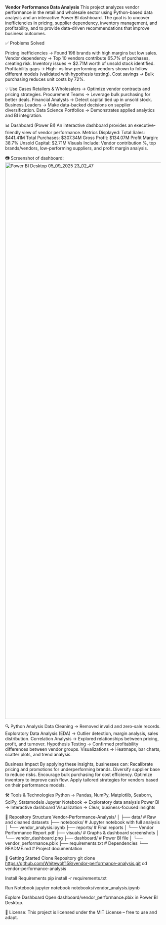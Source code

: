 **Vendor Performance Data Analysis**
This project analyzes vendor performance in the retail and wholesale sector using Python-based data analysis and an interactive Power BI dashboard. The goal is to uncover inefficiencies in pricing, supplier dependency, inventory management, and profitability, and to provide data-driven recommendations that improve business outcomes.

✅ Problems Solved

Pricing inefficiencies → Found 198 brands with high margins but low sales.
Vendor dependency → Top 10 vendors contribute 65.7% of purchases, creating risk.
Inventory issues → $2.71M worth of unsold stock identified.
Profitability gaps → High- vs low-performing vendors shown to follow different models (validated with hypothesis testing).
Cost savings → Bulk purchasing reduces unit costs by 72%.

💡 Use Cases
Retailers & Wholesalers → Optimize vendor contracts and pricing strategies.
Procurement Teams → Leverage bulk purchasing for better deals.
Financial Analysts → Detect capital tied up in unsold stock.
Business Leaders → Make data-backed decisions on supplier diversification.
Data Science Portfolios → Demonstrates applied analytics and BI integration.

📊 Dashboard (Power BI)
An interactive dashboard provides an executive-friendly view of vendor performance.
Metrics Displayed:
Total Sales: $441.41M
Total Purchases: $307.34M
Gross Profit: $134.07M
Profit Margin: 38.7%
Unsold Capital: $2.71M
Visuals Include: Vendor contribution %, top brands/vendors, low-performing suppliers, and profit margin analysis.

📷 Screenshot of dashboard:
<img width="2880" height="1799" alt="Power BI Desktop 05_09_2025 23_02_47" src="https://github.com/user-attachments/assets/96b9e5b0-a7c2-44d8-9a2c-eb2eed65ae7c" />

🔍 Python Analysis
Data Cleaning → Removed invalid and zero-sale records.
Exploratory Data Analysis (EDA) → Outlier detection, margin analysis, sales distribution.
Correlation Analysis → Explored relationships between pricing, profit, and turnover.
Hypothesis Testing → Confirmed profitability differences between vendor groups.
Visualizations → Heatmaps, bar charts, scatter plots, and trend analysis.

Business Impact
By applying these insights, businesses can:
Recalibrate pricing and promotions for underperforming brands.
Diversify supplier base to reduce risks.
Encourage bulk purchasing for cost efficiency.
Optimize inventory to improve cash flow.
Apply tailored strategies for vendors based on their performance models.

🛠️ Tools & Technologies
Python → Pandas, NumPy, Matplotlib, Seaborn, SciPy, Statsmodels
Jupyter Notebook → Exploratory data analysis
Power BI → Interactive dashboard
Visualization → Clear, business-focused insights

📂 Repository Structure
Vendor-Performance-Analysis/
│
├── data/                     # Raw and cleaned datasets
├── notebooks/                # Jupyter notebook with full analysis
│   └── vendor_analysis.ipynb
├── reports/                  # Final reports
│   └── Vendor Performance Report.pdf
├── visuals/                  # Graphs & dashboard screenshots
│   └── vendor_dashboard.png
├── dashboard/                # Power BI file
│   └── vendor_performance.pbix
├── requirements.txt          # Dependencies
└── README.md                 # Project documentation

📑 Getting Started
Clone Repository
git clone https://github.com/Whitewolf158/vendor-performance-analysis.git
cd vendor-performance-analysis

Install Requirements
pip install -r requirements.txt

Run Notebook
jupyter notebook notebooks/vendor_analysis.ipynb

Explore Dashboard
Open dashboard/vendor_performance.pbix in Power BI Desktop.

📜 License: This project is licensed under the MIT License – free to use and adapt.
